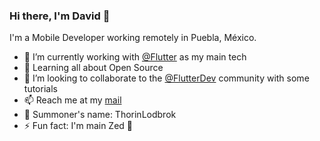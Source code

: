### Hi there, I'm David 👋

I'm a Mobile Developer working remotely in Puebla, México.

- 💙 I’m currently working with [@Flutter](https://github.com/flutter/flutter) as my main tech 
- 🌱 Learning all about Open Source
- 🦾 I’m looking to collaborate to the [@FlutterDev](https://flutter.dev/community) community with some tutorials
- 📫 Reach me at my [mail](mailto:david.ahrellano@gmail.com)
- 👾 Summoner's name: ThorinLodbrok
- ⚡ Fun fact: I'm main Zed 👹
<!--
[![Top Langs](https://github-readme-stats.vercel.app/api/top-langs/?username=rulpalacios&layout=compact)](https://github.com/anuraghazra/github-readme-stats)
-->
